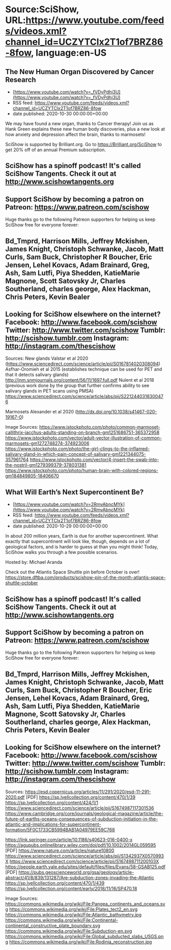 # Source:SciShow, URL:https://www.youtube.com/feeds/videos.xml?channel_id=UCZYTClx2T1of7BRZ86-8fow, language:en-US

## The New Human Organ Discovered by Cancer Research
 - [https://www.youtube.com/watch?v=_fVDyPdhj3U](https://www.youtube.com/watch?v=_fVDyPdhj3U)
 - RSS feed: https://www.youtube.com/feeds/videos.xml?channel_id=UCZYTClx2T1of7BRZ86-8fow
 - date published: 2020-10-30 00:00:00+00:00

We may have found a new organ, thanks to Cancer therapy! Join us as Hank Green explains these new human body discoveries, plus a new look at how anxiety and depression affect the brain, thanks to marmosets!

SciShow is supported by Brilliant.org. Go to https://Brilliant.org/SciShow to get 20% off of an annual Premium subscription. 

SciShow has a spinoff podcast! It's called SciShow Tangents. Check it out at http://www.scishowtangents.org
----------
Support SciShow by becoming a patron on Patreon: https://www.patreon.com/scishow
----------
Huge thanks go to the following Patreon supporters for helping us keep SciShow free for everyone forever:

Bd_Tmprd, Harrison Mills, Jeffrey Mckishen, James Knight, Christoph Schwanke, Jacob, Matt Curls, Sam Buck, Christopher R Boucher, Eric Jensen, Lehel Kovacs, Adam Brainard, Greg, Ash, Sam Lutfi, Piya Shedden, KatieMarie Magnone, Scott Satovsky Jr, Charles Southerland, charles george, Alex Hackman, Chris Peters, Kevin Bealer
----------
Looking for SciShow elsewhere on the internet?
Facebook: http://www.facebook.com/scishow
Twitter: http://www.twitter.com/scishow
Tumblr: http://scishow.tumblr.com
Instagram: http://instagram.com/thescishow
----------
Sources:
New glands
Valstar et al 2020 (https://www.sciencedirect.com/science/article/pii/S0167814020308094) 
Asfhar-Oromieh et al 2015 (establishes technique can be used for PET and that it detects salivary glands) http://jnm.snmjournals.org/content/56/11/1697.full.pdf 
Nulent et al 2018 (previous work done by the group that further confirms ability to see salivary glands in PET scans using PMSA) https://www.sciencedirect.com/science/article/abs/pii/S2212440318300476  

 Marmosets
Alexander et al 2020 (http://dx.doi.org/10.1038/s41467-020-19167-0) 

Image Sources:
https://www.istockphoto.com/photo/common-marmoset-callithrix-jacchus-adults-standing-on-branch-gm1251686751-365372958
https://www.istockphoto.com/vector/adult-vector-illustration-of-common-marmosets-gm1272748274-374923006
https://www.istockphoto.com/photo/the-girl-clings-to-the-inflamed-salivary-gland-in-which-pain-concept-of-salivary-gm1221344075-357961764
https://www.istockphoto.com/vector/4-insert-the-swab-into-the-nostril-gm1279399379-378031381
https://www.istockphoto.com/photo/human-brain-with-colored-regions-gm184849805-18406670

## What Will Earth’s Next Supercontinent Be?
 - [https://www.youtube.com/watch?v=2RmvAbncMYk](https://www.youtube.com/watch?v=2RmvAbncMYk)
 - RSS feed: https://www.youtube.com/feeds/videos.xml?channel_id=UCZYTClx2T1of7BRZ86-8fow
 - date published: 2020-10-29 00:00:00+00:00

In about 200 million years, Earth is due for another supercontinent. What exactly that supercontinent will look like, though, depends on a lot of geological factors, and is harder to guess at than you might think! Today, SciShow walks you through a few possible scenarios.

Hosted by: Michael Aranda

Check out the Atlantis Space Shuttle pin before October is over! https://store.dftba.com/products/scishow-pin-of-the-month-atlantis-space-shuttle-october 

SciShow has a spinoff podcast! It's called SciShow Tangents. Check it out at http://www.scishowtangents.org
----------
Support SciShow by becoming a patron on Patreon: https://www.patreon.com/scishow
----------
Huge thanks go to the following Patreon supporters for helping us keep SciShow free for everyone forever:

Bd_Tmprd, Harrison Mills, Jeffrey Mckishen, James Knight, Christoph Schwanke, Jacob, Matt Curls, Sam Buck, Christopher R Boucher, Eric Jensen, Lehel Kovacs, Adam Brainard, Greg, Ash, Sam Lutfi, Piya Shedden, KatieMarie Magnone, Scott Satovsky Jr, Charles Southerland, charles george, Alex Hackman, Chris Peters, Kevin Bealer
----------
Looking for SciShow elsewhere on the internet?
Facebook: http://www.facebook.com/scishow
Twitter: http://www.twitter.com/scishow
Tumblr: http://scishow.tumblr.com
Instagram: http://instagram.com/thescishow
----------
Sources:
https://esd.copernicus.org/articles/11/291/2020/esd-11-291-2020.pdf [PDF]
https://sp.lyellcollection.org/content/470/1/39
https://sp.lyellcollection.org/content/424/1/1
https://www.sciencedirect.com/science/article/pii/S1674987117301536
https://www.cambridge.org/core/journals/geological-magazine/article/the-future-of-earths-oceans-consequences-of-subduction-initiation-in-the-atlantic-and-implications-for-supercontinent-formation/5F0C1733CB5994BAB1A04979EE59C768

https://link.springer.com/article/10.1186/s40623-016-0400-x
https://agupubs.onlinelibrary.wiley.com/doi/pdf/10.1002/2014GL059595 [PDF]
https://www.nature.com/articles/nature10800
https://www.sciencedirect.com/science/article/abs/pii/S1342937X0570993X
https://www.sciencedirect.com/science/article/pii/S167498711200103X
https://people.earth.yale.edu/sites/default/files/files/Evans/58-GSAB125.pdf [PDF]
https://pubs.geoscienceworld.org/gsa/geology/article-abstract/41/8/839/131287/Are-subduction-zones-invading-the-Atlantic
https://sp.lyellcollection.org/content/470/1/439
https://sp.lyellcollection.org/content/early/2018/11/16/SP470.18

Image Sources:
https://commons.wikimedia.org/wiki/File:Pangea_continents_and_oceans.svg
https://commons.wikimedia.org/wiki/File:Plates_tect2_en.svg
https://commons.wikimedia.org/wiki/File:Atlantic_bathymetry.jpg
https://commons.wikimedia.org/wiki/File:Continental-continental_constructive_plate_boundary.svg
https://commons.wikimedia.org/wiki/File:Subduction-en.svg
https://commons.wikimedia.org/wiki/File:Global_subducted_slabs_USGS.png
https://commons.wikimedia.org/wiki/File:Rodinia_reconstruction.jpg

